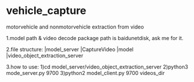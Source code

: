 # vehicle_capture
motorvehicle and nonmotorvehicle extraction from video

1.model path & video decode package path is baidunetdisk, ask me for it.

2.file structure:
|model_server
    |CaptureVideo
    |model
    |video_object_extraction_server


3.how to use:
1)cd model_server/video_object_extraction_server
2)python3 mode_server.py 9700
3)python2 model_client.py 9700 videos_dir
